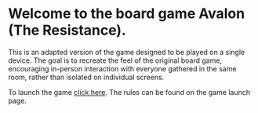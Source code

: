 # Welcome to the board game Avalon (The Resistance).
This is an adapted version of the game designed to be played on a single device. 
The goal is to recreate the feel of the original board game, encouraging in-person interaction with everyone gathered in the same room, rather than isolated on individual screens.

To launch the game [click here]().
The rules can be found on the game launch page.
